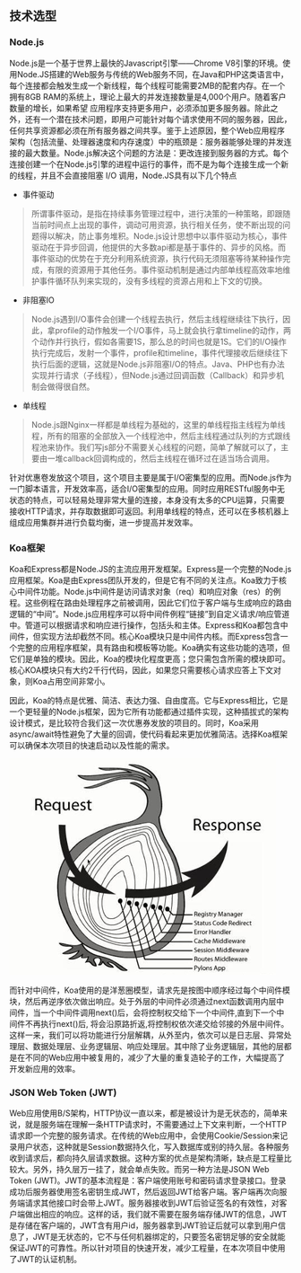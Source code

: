 ## 技术选型

### Node.js

Node.js是一个基于世界上最快的Javascript引擎——Chrome V8引擎的环境。使用Node.JS搭建的Web服务与传统的Web服务不同，在Java和PHP这类语言中，每个连接都会触发生成一个新线程，每个线程可能需要2MB的配套内存。在一个拥有8GB RAM的系统上，理论上最大的并发连接数量是4,000个用户。随着客户数量的增长，如果希望 应用程序支持更多用户，必须添加更多服务器。除此之外，还有一个潜在技术问题，即用户可能针对每个请求使用不同的服务器，因此，任何共享资源都必须在所有服务器之间共享。鉴于上述原因，整个Web应用程序架构（包括流量、处理器速度和内存速度）中的瓶颈是：服务器能够处理的并发连接的最大数量。Node.js解决这个问题的方法是：更改连接到服务器的方式。每个连接创建一个在Node.js引擎的进程中运行的事件，而不是为每个连接生成一个新的线程，并且不会直接阻塞 I/O 调用，Node.JS具有以下几个特点

- 事件驱动
> 所谓事件驱动，是指在持续事务管理过程中，进行决策的一种策略，即跟随当前时间点上出现的事件，调动可用资源，执行相关任务，使不断出现的问题得以解决，防止事务堆积。Node.js设计思想中以事件驱动为核心，事件驱动在于异步回调，他提供的大多数api都是基于事件的、异步的风格。而事件驱动的优势在于充分利用系统资源，执行代码无须阻塞等待某种操作完成，有限的资源用于其他任务。事件驱动机制是通过内部单线程高效率地维护事件循环队列来实现的，没有多线程的资源占用和上下文的切换。

- 非阻塞IO
> Node.js遇到I/O事件会创建一个线程去执行，然后主线程继续往下执行，因此，拿profile的动作触发一个I/O事件，马上就会执行拿timeline的动作，两个动作并行执行，假如各需要1S，那么总的时间也就是1S。它们的I/O操作执行完成后，发射一个事件，profile和timeline，事件代理接收后继续往下执行后面的逻辑，这就是Node.js非阻塞I/O的特点。Java、PHP也有办法实现并行请求（子线程），但Node.js通过回调函数（Callback）和异步机制会做得很自然。

- 单线程
> Node.js跟Nginx一样都是单线程为基础的，这里的单线程指主线程为单线程，所有的阻塞的全部放入一个线程池中，然后主线程通过队列的方式跟线程池来协作。我们写js部分不需要关心线程的问题，简单了解就可以了，主要由一堆callback回调构成的，然后主线程在循环过在适当场合调用。

针对优惠卷发放这个项目，这个项目主要是属于I/O密集型的应用。而Node.js作为一门脚本语言，开发效率高，适合I/O密集型的应用。同时应用RESTful服务中无状态的特点，可以轻易处理非常大量的连接，本身没有太多的CPU运算，只需要接收HTTP请求，并存取数据即可返回。利用单线程的特点，还可以在多核机器上组成应用集群并进行负载均衡，进一步提高并发效率。

### Koa框架

Koa和Express都是Node.JS的主流应用开发框架。Express是一个完整的Node.js应用框架。Koa是由Express团队开发的，但是它有不同的关注点。Koa致力于核心中间件功能。Node.js中间件是访问请求对象（req）和响应对象（res）的例程。这些例程在路由处理程序之前被调用，因此它们位于客户端与生成响应的路由逻辑的“中间”。Node.js应用程序可以将中间件例程“链接”到自定义请求/响应管道中。管道可以根据请求和响应进行操作，包括头和主体。Express和Koa都包含中间件，但实现方法却截然不同。核心Koa模块只是中间件内核。而Express包含一个完整的应用程序框架，具有路由和模板等功能。Koa确实有这些功能的选项，但它们是单独的模块。因此，Koa的模块化程度更高；您只需包含所需的模块即可。核心KOA模块只有大约2千行代码，因此，如果您只需要核心请求应答上下文对象，则Koa占用空间非常小。

因此，Koa的特点是优雅、简洁、表达力强、自由度高。它与Express相比，它是一个更轻量的Node.js框架，因为它所有功能都通过插件实现，这种插拔式的架构设计模式，是比较符合我们这一次优惠券发放的项目的。同时，Koa采用async/await特性避免了大量的回调，使代码看起来更加优雅简洁。选择Koa框架可以确保本次项目的快速启动以及性能的需求。

![Koa的洋葱圈模型](assets/KoaModel.png)

而针对中间件，Koa使用的是洋葱圈模型，请求先是按图中顺序经过每个中间件模块，然后再逆序依次做出响应。处于外层的中间件必须通过next函数调用内层中间件，当一个中间件调用next()后，会将控制权交给下一个中间件,直到下一个中间件不再执行next()后, 将会沿原路折返,将控制权依次递交给邻接的外层中间件。这样一来，我们可以将功能进行分层解耦，从外至内，依次可以是日志层、异常处理层、数据处理层、业务逻辑层、响应处理层。其中除了业务逻辑层，其他的层都是在不同的Web应用中被复用的，减少了大量的重复造轮子的工作，大幅提高了开发新应用的效率。

### JSON Web Token (JWT)

Web应用使用B/S架构，HTTP协议一直以来，都是被设计为是无状态的，简单来说，就是服务端在理解一条HTTP请求时，不需要通过上下文来判断，一个HTTP请求即一个完整的服务请求。在传统的Web应用中，会使用Cookie/Session来记录用户状态，这种就是Session数据持久化，写入数据库或别的持久层。各种服务收到请求后，都向持久层请求数据。这种方案的优点是架构清晰，缺点是工程量比较大。另外，持久层万一挂了，就会单点失败。而另一种方法是JSON Web Token (JWT)。JWT的基本流程是：客户端使用账号和密码请求登录接口。登录成功后服务器使用签名密钥生成JWT，然后返回JWT给客户端。客户端再次向服务端请求其他接口时会带上JWT。服务器接收到JWT后验证签名的有效性，对客户端做出相应的响应。这样的话，我们就不需要在服务端存储JWT的信息，JWT是存储在客户端的，JWT含有用户id，服务器拿到JWT验证后就可以拿到用户信息了，JWT是无状态的，它不与任何机器绑定的，只要签名密钥足够的安全就能保证JWT的可靠性。所以针对项目的快速开发，减少工程量，在本次项目中使用了JWT的认证机制。
